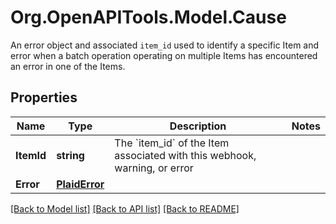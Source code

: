 # Org.OpenAPITools.Model.Cause
An error object and associated `item_id` used to identify a specific Item and error when a batch operation operating on multiple Items has encountered an error in one of the Items.

## Properties

Name | Type | Description | Notes
------------ | ------------- | ------------- | -------------
**ItemId** | **string** | The &#x60;item_id&#x60; of the Item associated with this webhook, warning, or error | 
**Error** | [**PlaidError**](PlaidError.md) |  | 

[[Back to Model list]](../README.md#documentation-for-models) [[Back to API list]](../README.md#documentation-for-api-endpoints) [[Back to README]](../README.md)

